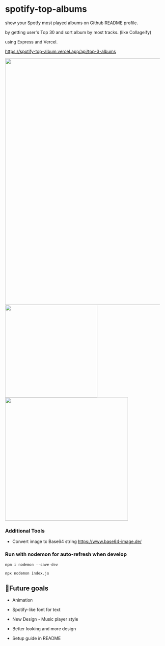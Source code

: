 # spotify-top-albums
show your Spotfy most played albums on Github README profile.

by getting user's Top 30 and sort album by most tracks. (like Collageify)

using Express and Vercel.

https://spotify-top-album.vercel.app/api/top-3-albums

<img src="https://spotify-top-album.vercel.app/api/three-github" width="800">
<img src="https://spotify-top-album.vercel.app/api/one-player" width="300">
<img src="https://spotify-top-album.vercel.app/api/one-vinylplayer" width="400">

### Additional Tools

- Convert image to Base64 string https://www.base64-image.de/

### Run with nodemon for auto-refresh when develop
```
npm i nodemon --save-dev
```
```
npx nodemon index.js
```

## 🎯Future goals
- Animation

- Spotify-like font for text

- New Design - Music player style

- Better looking and more design

- Setup guide in README
